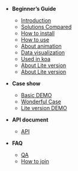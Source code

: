 <!-- docs/_sidebar.md -->

- __<span class="iconfont icon-fly"></span> Beginner’s Guide__
  - [<span class="iconfont icon-page"></span> Introduction](en/guide/introduce.md)
  - [<span class="iconfont icon-file"></span> Solutions Compared](en/guide/program.md)
  - [<span class="iconfont icon-install"></span> How to install](en/guide/installation.md)
  - [<span class="iconfont icon-book"></span> How to use](en/guide/useage.md)
  - [<span class="iconfont icon-pack"></span> About animation](en/guide/animate.md)
  - [<span class="iconfont icon-intro1"></span> Data visualization](en/guide/chart.md)
  - [<span class="iconfont icon-merge"></span> Used in koa](en/guide/koa.md)
  - [<span class="iconfont icon-nut"></span> About Lite version](en/guide/lite.md)
  - [<span class="iconfont icon-component"></span> About Lite version](en/guide/config.md)

- __<span class="iconfont icon-alert"></span> Case show__
  - [<span class="iconfont icon-matrix"></span> Basic DEMO](en/demo/normal.md)
  - [<span class="iconfont icon-crown"></span> Wonderful Case](en/demo/wonderful.md)
  - [<span class="iconfont icon-plugin"></span> Lite version DEMO](en/demo/lite.md)

- __<span class="iconfont icon-atom"></span> API document__
  - [<span class="iconfont icon-atom"></span> API](en/api/api.md)

- __<span class="iconfont icon-mix"></span> FAQ__
  - [<span class="iconfont icon-mix"></span> QA](en/qa/qa.md)
  - [<span class="iconfont icon-magic"></span> How to join](en/qa/CONTRIBUTING.md)
